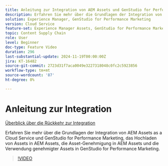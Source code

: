 ```yaml
---
title: Anleitung zur Integration von AEM Assets und GenStudio for Performance Marketing
description: Erfahren Sie mehr über die Grundlagen der Integration von AEM Assets und GenStudio for Performance Marketing, das Hochladen von Assets in AEM Assets, die Asset-Genehmigung in AEM Assets und die Verwendung genehmigter Assets in GenStudio for Performance Marketing.
solution: Experience Manager, GenStudio for Performance Marketing
version: Cloud Service
feature-set: Experience Manager Assets, GenStudio for Performance Marketing
topic: Content Supply Chain
role: User
level: Beginner
doc-type: Feature Video
duration: 296
last-substantial-update: 2024-11-19T00:00:00Z
jira: KT-16482
source-git-commit: 2723d31f7aca0049e3227318048c0fc2c5923856
workflow-type: tm+mt
source-wordcount: '87'
ht-degree: 0%

---
```



# Anleitung zur Integration

[Überblick über die Rückkehr zur Integration](./overview.md)

Erfahren Sie mehr über die Grundlagen der Integration von AEM Assets as a Cloud Service und GenStudio for Performance Marketing, das Hochladen von Assets in AEM Assets, die Asset-Genehmigung in AEM Assets und die Verwendung genehmigter Assets in GenStudio for Performance Marketing.

>[!VIDEO](https://video.tv.adobe.com/v/3439264/?learn=on)

